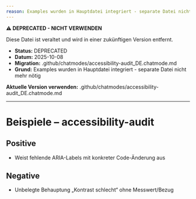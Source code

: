 ```yaml
---
reason: Examples wurden in Hauptdatei integriert - separate Datei nicht mehr nötig
---
```


**⚠️ DEPRECATED - NICHT VERWENDEN**

Diese Datei ist veraltet und wird in einer zukünftigen Version entfernt.

- **Status:** DEPRECATED
- **Datum:** 2025-10-08
- **Migration:** .github/chatmodes/accessibility-audit_DE.chatmode.md
- **Grund:** Examples wurden in Hauptdatei integriert - separate Datei nicht mehr nötig

**Aktuelle Version verwenden:** .github/chatmodes/accessibility-audit_DE.chatmode.md

---

# Beispiele – accessibility-audit

## Positive
- Weist fehlende ARIA-Labels mit konkreter Code-Änderung aus

## Negative
- Unbelegte Behauptung „Kontrast schlecht“ ohne Messwert/Bezug

